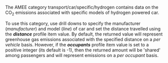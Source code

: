 The AMEE category transport/car/specific/hydrogen contains data on the
CO<sub>2</sub> emissions associated with specific models of hydrogen powered
car.

To use this category, use drill downs to specify the manufacturer
(*manufacturer*) and model (*line*) of car and set the distance
travelled using the ***distance*** profile item value. By default, the
returned value will represent greenhouse gas emissions associated with
the specified distance on a *per vehicle* basis. However, if the
***occupants*** profile item value is set to a positive integer (its
default is -1), then the returned amount will be 'shared' among
passengers and will represent emissions on a *per occupant* basis.

